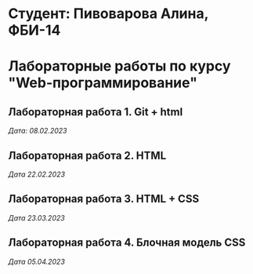# Студент: Пивоварова Алина, ФБИ-14

# Лабораторные работы по курсу "Web-программирование"

## Лабораторная работа 1. Git + html

*Дата: 08.02.2023*

## Лабораторная работа 2. HTML

*Дата 22.02.2023*

## Лабораторная работа 3. HTML + CSS

*Дата 23.03.2023*

## Лабораторная работа 4. Блочная модель CSS

*Дата 05.04.2023*